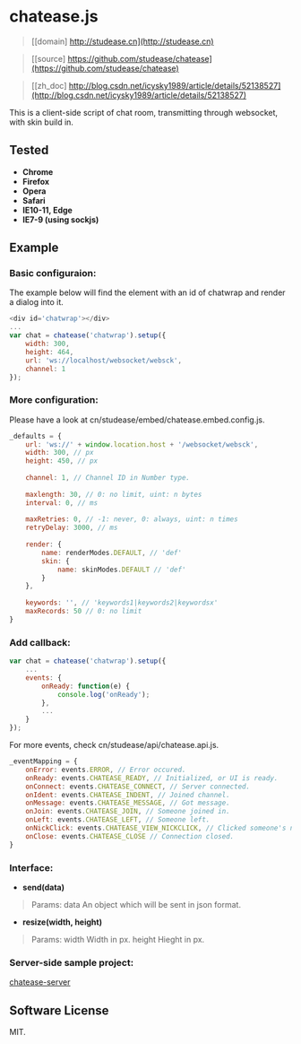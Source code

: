 # chatease.js

> [[domain] http://studease.cn](http://studease.cn)

> [[source] https://github.com/studease/chatease](https://github.com/studease/chatease)

> [[zh_doc] http://blog.csdn.net/icysky1989/article/details/52138527](http://blog.csdn.net/icysky1989/article/details/52138527)

This is a client-side script of chat room, transmitting through websocket, with skin build in.


## Tested

* **Chrome**
* **Firefox**
* **Opera**
* **Safari**
* **IE10-11, Edge**
* **IE7-9 (using sockjs)**


## Example

### Basic configuraion:

The example below will find the element with an id of chatwrap and render a dialog into it.

```js
<div id='chatwrap'></div>
...
var chat = chatease('chatwrap').setup({
	width: 300,
	height: 464,
	url: 'ws://localhost/websocket/websck',
	channel: 1
});
```

### More configuration:

Please have a look at cn/studease/embed/chatease.embed.config.js.

```js
_defaults = {
	url: 'ws://' + window.location.host + '/websocket/websck',
	width: 300, // px
	height: 450, // px
	
	channel: 1, // Channel ID in Number type.
	
	maxlength: 30, // 0: no limit, uint: n bytes
	interval: 0, // ms
	
	maxRetries: 0, // -1: never, 0: always, uint: n times
	retryDelay: 3000, // ms
	
	render: {
		name: renderModes.DEFAULT, // 'def'
		skin: {
			name: skinModes.DEFAULT // 'def'
		}
	},
	
	keywords: '', // 'keywords1|keywords2|keywordsx'
	maxRecords: 50 // 0: no limit
}
```

### Add callback:

```js
var chat = chatease('chatwrap').setup({
	...
	events: {
		onReady: function(e) {
			console.log('onReady');
		},
		...
	}
});
```

For more events, check cn/studease/api/chatease.api.js.

```js
_eventMapping = {
	onError: events.ERROR, // Error occured.
	onReady: events.CHATEASE_READY, // Initialized, or UI is ready.
	onConnect: events.CHATEASE_CONNECT, // Server connected.
	onIdent: events.CHATEASE_INDENT, // Joined channel.
	onMessage: events.CHATEASE_MESSAGE, // Got message.
	onJoin: events.CHATEASE_JOIN, // Someone joined in.
	onLeft: events.CHATEASE_LEFT, // Someone left.
	onNickClick: events.CHATEASE_VIEW_NICKCLICK, // Clicked someone's nickname.
	onClose: events.CHATEASE_CLOSE // Connection closed.
}
```

### Interface:

* **send(data)**
> Params:
> 	data An object which will be sent in json format.
* **resize(width, height)**
> Params:
> 	width Width in px.
> 	height Hieght in px.

### Server-side sample project:

[chatease-server](https://github.com/studease/chatease-server)


## Software License

MIT.
